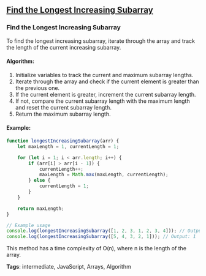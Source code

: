 ## [Find the Longest Increasing Subarray](#find-the-longest-increasing-subarray)

### Find the Longest Increasing Subarray

To find the longest increasing subarray, iterate through the array and track the length of the current increasing subarray.

#### Algorithm:
1. Initialize variables to track the current and maximum subarray lengths.
2. Iterate through the array and check if the current element is greater than the previous one.
3. If the current element is greater, increment the current subarray length.
4. If not, compare the current subarray length with the maximum length and reset the current subarray length.
5. Return the maximum subarray length.

#### Example:
```javascript
function longestIncreasingSubarray(arr) {
    let maxLength = 1, currentLength = 1;

    for (let i = 1; i < arr.length; i++) {
        if (arr[i] > arr[i - 1]) {
            currentLength++;
            maxLength = Math.max(maxLength, currentLength);
        } else {
            currentLength = 1;
        }
    }

    return maxLength;
}

// Example usage
console.log(longestIncreasingSubarray([1, 2, 3, 1, 2, 3, 4])); // Output: 4
console.log(longestIncreasingSubarray([5, 4, 3, 2, 1])); // Output: 1
```

This method has a time complexity of O(n), where n is the length of the array.

**Tags**: intermediate, JavaScript, Arrays, Algorithm


